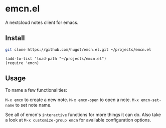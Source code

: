 # emcn.el
A nextcloud notes client for emacs.

## Install

```bash
git clone https://github.com/hugot/emcn.el.git ~/projects/emcn.el
```

```elisp
(add-to-list 'load-path "~/projects/emcn.el")
(require 'emcn)
```

## Usage
To name a few functionalities:

`M-x emcn` to create a new note.
`M-x emcn-open` to open a note.
`M-x emcn-set-name` to set note name.

See all of emcn's `interactive` functions for more things it can do. Also take a
look at `M-x customize-group emcn` for available configuration options.

